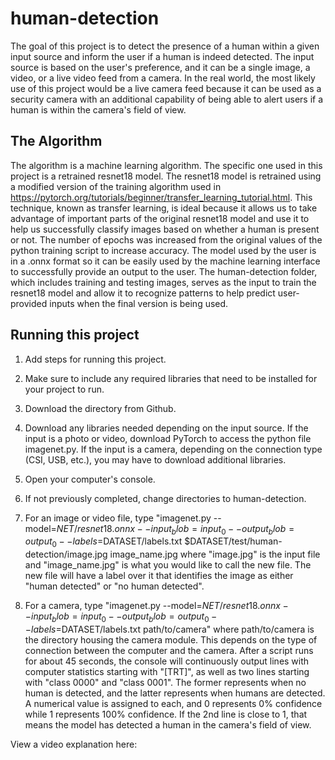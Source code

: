 # human-detection

The goal of this project is to detect the presence of a human within a given input source and inform the user if a human is indeed detected. The input source is based on the user's preference, and it can be a single image, a video, or a live video feed from a camera. In the real world, the most likely use of this project would be a live camera feed because it can be used as a security camera with an additional capability of being able to alert users if a human is within the camera's field of view.

## The Algorithm

The algorithm is a machine learning algorithm. The specific one used in this project is a retrained resnet18 model. The resnet18 model is retrained using a modified version of the training algorithm used in https://pytorch.org/tutorials/beginner/transfer_learning_tutorial.html. This technique, known as transfer learning, is ideal because it allows us to take advantage of important parts of the original resnet18 model and use it to help us successfully classify images based on whether a human is present or not. The number of epochs was increased from the original values of the python training script to increase accuracy. The model used by the user is in a .onnx format so it can be easily used by the machine learning interface to successfully provide an output to the user. The human-detection folder, which includes training and testing images, serves as the input to train the resnet18 model and allow it to recognize patterns to help predict user-provided inputs when the final version is being used.

## Running this project

1. Add steps for running this project.
2. Make sure to include any required libraries that need to be installed for your project to run.

1. Download the directory from Github.
2. Download any libraries needed depending on the input source. If the input is a photo or video, download PyTorch to access the python file imagenet.py. If the input is a camera, depending on the connection type (CSI, USB, etc.), you may have to download additional libraries.
3. Open your computer's console.
4. If not previously completed, change directories to human-detection.
5. For an image or video file, type "imagenet.py --model=$NET/resnet18.onnx --input_blob=input_0 --output_blob=output_0 --labels=$DATASET/labels.txt $DATASET/test/human-detection/image.jpg image_name.jpg where "image.jpg" is the input file and "image_name.jpg" is what you would like to call the new file. The new file will have a label over it that identifies the image as either "human detected" or "no human detected".
6. For a camera, type "imagenet.py --model=$NET/resnet18.onnx --input_blob=input_0 --output_blob=output_0 --labels=$DATASET/labels.txt path/to/camera" where path/to/camera is the directory housing the camera module. This depends on the type of connection between the computer and the camera. After a script runs for about 45 seconds, the console will continuously output lines with computer statistics starting with "[TRT]", as well as two lines starting with "class 0000" and "class 0001". The former represents when no human is detected, and the latter represents when humans are detected. A numerical value is assigned to each, and 0 represents 0% confidence while 1 represents 100% confidence. If the 2nd line is close to 1, that means the model has detected a human in the camera's field of view.

View a video explanation here: 
